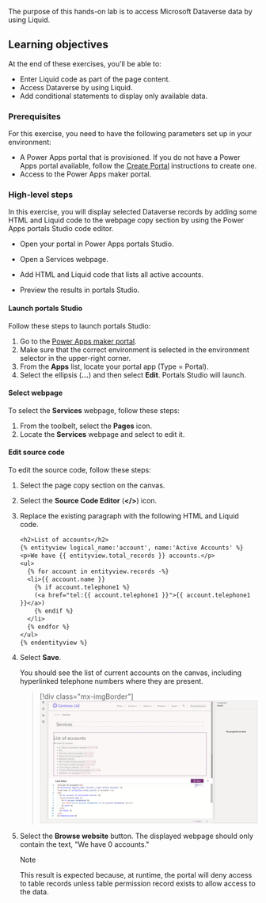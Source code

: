 The purpose of this hands-on lab is to access Microsoft Dataverse data by using Liquid.

## Learning objectives

At the end of these exercises, you'll be able to:

- Enter Liquid code as part of the page content.
- Access Dataverse by using Liquid.
- Add conditional statements to display only available data.

### Prerequisites

For this exercise, you need to have the following parameters set up in your environment:

- A Power Apps portal that is provisioned. If you do not have a Power Apps portal available, follow the [Create Portal](/powerapps/maker/portals/create-portal/?azure-portal=true) instructions to create one.
- Access to the Power Apps maker portal.

### High-level steps

In this exercise, you will display selected Dataverse records by adding some HTML and Liquid code to the webpage copy section by using the Power Apps portals Studio code editor.  

- Open your portal in Power Apps portals Studio.

- Open a Services webpage.

- Add HTML and Liquid code that lists all active accounts.

- Preview the results in portals Studio.


#### Launch portals Studio

Follow these steps to launch portals Studio:

1. Go to the [Power Apps maker portal](https://make.powerapps.com/?azure-portal=true).
1. Make sure that the correct environment is selected in the environment selector in the upper-right corner.
1. From the **Apps** list, locate your portal app (Type = Portal).
1. Select the ellipsis (**...**) and then select **Edit**. Portals Studio will launch.

#### Select webpage

To select the **Services** webpage, follow these steps:

1. From the toolbelt, select the **Pages** icon.
1. Locate the **Services** webpage and select to edit it.

#### Edit source code

To edit the source code, follow these steps:

1. Select the page copy section on the canvas.

1. Select the **Source Code Editor** (**</>**) icon.

1. Replace the existing paragraph with the following HTML and Liquid code.

   ```twig
   <h2>List of accounts</h2>
   {% entityview logical_name:'account', name:'Active Accounts' %}
   <p>We have {{ entityview.total_records }} accounts.</p>
   <ul>
     {% for account in entityview.records -%}
     <li>{{ account.name }}
       {% if account.telephone1 %}
       (<a href="tel:{{ account.telephone1 }}">{{ account.telephone1 }}</a>)
       {% endif %}
     </li>
     {% endfor %}
   </ul>
   {% endentityview %}
   ```

1. Select **Save**.

   You should see the list of current accounts on the canvas, including hyperlinked telephone numbers where they are present.
   > [!div class="mx-imgBorder"]
   > [![List of accounts appears in Portal Studio](../media/liquid-exercise.png)](../media/liquid-exercise.png#lightbox)

1. Select the **Browse website** button. The displayed webpage should only contain the text, "We have 0 accounts."

    > [!NOTE]
    > This result is expected because, at runtime, the portal will deny access to table records unless table permission record exists to allow access to the data.
